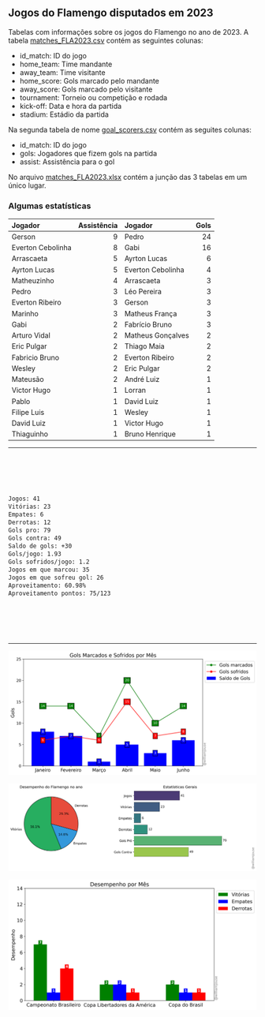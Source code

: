 ## Jogos do Flamengo disputados em 2023

Tabelas com informações sobre os jogos do Flamengo no ano de 2023. A tabela [matches_FLA2023.csv](https://github.com/williamjouse/jogos-Flamengo-2023/blob/main/data/matches_FLA2023.csv)
contém as seguintes colunas:

- id_match: ID do jogo
- home_team: Time mandante
- away_team: Time visitante
- home_score: Gols marcado pelo mandante
- away_score: Gols marcado pelo visitante
- tournament: Torneio ou competição e rodada
- kick-off: Data e hora da partida
- stadium: Estádio da partida


Na segunda tabela de nome [goal_scorers.csv](https://github.com/williamjouse/jogos-Flamengo-2023/blob/main/data/goal_scorers.csv) contém as seguites colunas:

- id_match: ID do jogo
- gols: Jogadores que fizem gols na partida
- assist: Assistência para o gol


No arquivo [matches_FLA2023.xlsx](https://github.com/williamjouse/jogos-Flamengo-2023/blob/main/data/matches_FLA2023.xlsx) contém a junção das 3 tabelas em um único lugar.




### Algumas estatísticas

| Jogador           |   Assistência | Jogador           |   Gols |
|:------------------|--------------:|:------------------|-------:|
| Gerson            |             9 | Pedro             |     24 |
| Everton Cebolinha |             8 | Gabi              |     16 |
| Arrascaeta        |             5 | Ayrton Lucas      |      6 |
| Ayrton Lucas      |             5 | Everton Cebolinha |      4 |
| Matheuzinho       |             4 | Arrascaeta        |      3 |
| Pedro             |             3 | Léo Pereira       |      3 |
| Everton Ribeiro   |             3 | Gerson            |      3 |
| Marinho           |             3 | Matheus França    |      3 |
| Gabi              |             2 | Fabrício Bruno    |      3 |
| Arturo Vidal      |             2 | Matheus Gonçalves |      2 |
| Eric Pulgar       |             2 | Thiago Maia       |      2 |
| Fabricio Bruno    |             2 | Everton Ribeiro   |      2 |
| Wesley            |             2 | Eric Pulgar       |      2 |
| Mateusão          |             2 | André Luiz        |      1 |
| Victor Hugo       |             1 | Lorran            |      1 |
| Pablo             |             1 | David Luiz        |      1 |
| Filipe Luis       |             1 | Wesley            |      1 |
| David Luiz        |             1 | Victor Hugo       |      1 |
| Thiaguinho        |             1 | Bruno Henrique    |      1 |





----

```





Jogos: 41
Vitórias: 23
Empates: 6
Derrotas: 12 
Gols pro: 79
Gols contra: 49
Saldo de gols: +30
Gols/jogo: 1.93
Gols sofridos/jogo: 1.2
Jogos em que marcou: 35
Jogos em que sofreu gol: 26 
Aproveitamento: 60.98%
Aproveitamento pontos: 75/123






```


----


![img1.png](figures/figure.png)

![img1.png](figures/figure2.png)

![img1.png](figures/figure3.png)